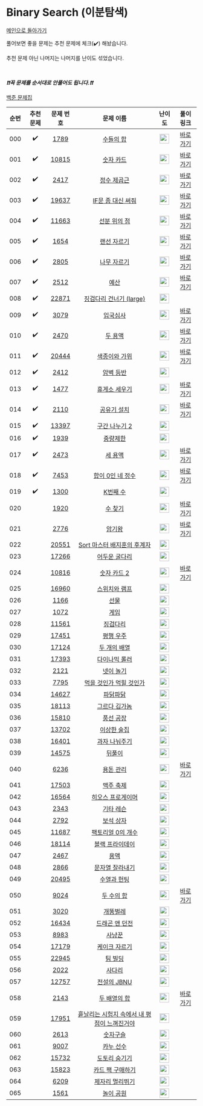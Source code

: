 # Binary Search (이분탐색)

[메인으로 돌아가기](https://github.com/tony9402/baekjoon)

풀어보면 좋을 문제는 추천 문제에 체크(:heavy_check_mark:) 해놨습니다.

추천 문제 아닌 나머지는 나머지를 난이도 섞었습니다.

<br>

***❗️❗️꼭 문제를 순서대로 안풀어도 됩니다.❗️❗️***

[백준 문제집](https://www.acmicpc.net/workbook/view/7277)


|순번|추천 문제|문제 번호|문제 이름|난이도|풀이 링크|
|:--:|:--:|:--:|:--:|:--:|:--:|
|000|:heavy_check_mark:|<a href="https://www.acmicpc.net/problem/1789" target="_blank">1789</a>|<a href="https://www.acmicpc.net/problem/1789" target="_blank">수들의 합</a>|<img height="25px" width="25px" src="https://static.solved.ac/tier_small/6.svg"/>|<a href="https://github.com/tony9402/algorithm-solutions/tree/main/solutions/baekjoon/1789" target="_blank">바로 가기</a>|
|001|:heavy_check_mark:|<a href="https://www.acmicpc.net/problem/10815" target="_blank">10815</a>|<a href="https://www.acmicpc.net/problem/10815" target="_blank">숫자 카드</a>|<img height="25px" width="25px" src="https://static.solved.ac/tier_small/6.svg"/>|<a href="https://github.com/tony9402/algorithm-solutions/tree/main/solutions/baekjoon/10815" target="_blank">바로 가기</a>|
|002|:heavy_check_mark:|<a href="https://www.acmicpc.net/problem/2417" target="_blank">2417</a>|<a href="https://www.acmicpc.net/problem/2417" target="_blank">정수 제곱근</a>|<img height="25px" width="25px" src="https://static.solved.ac/tier_small/7.svg"/>|<a href="https://github.com/tony9402/algorithm-solutions/tree/main/solutions/baekjoon/2417" target="_blank">바로 가기</a>|
|003|:heavy_check_mark:|<a href="https://www.acmicpc.net/problem/19637" target="_blank">19637</a>|<a href="https://www.acmicpc.net/problem/19637" target="_blank">IF문 좀 대신 써줘</a>|<img height="25px" width="25px" src="https://static.solved.ac/tier_small/8.svg"/>|<a href="https://github.com/tony9402/algorithm-solutions/tree/main/solutions/baekjoon/19637" target="_blank">바로 가기</a>|
|004|:heavy_check_mark:|<a href="https://www.acmicpc.net/problem/11663" target="_blank">11663</a>|<a href="https://www.acmicpc.net/problem/11663" target="_blank">선분 위의 점</a>|<img height="25px" width="25px" src="https://static.solved.ac/tier_small/8.svg"/>|<a href="https://github.com/tony9402/algorithm-solutions/tree/main/solutions/baekjoon/11663" target="_blank">바로 가기</a>|
|005|:heavy_check_mark:|<a href="https://www.acmicpc.net/problem/1654" target="_blank">1654</a>|<a href="https://www.acmicpc.net/problem/1654" target="_blank">랜선 자르기</a>|<img height="25px" width="25px" src="https://static.solved.ac/tier_small/9.svg"/>|<a href="https://github.com/tony9402/algorithm-solutions/tree/main/solutions/baekjoon/1654" target="_blank">바로 가기</a>|
|006|:heavy_check_mark:|<a href="https://www.acmicpc.net/problem/2805" target="_blank">2805</a>|<a href="https://www.acmicpc.net/problem/2805" target="_blank">나무 자르기</a>|<img height="25px" width="25px" src="https://static.solved.ac/tier_small/9.svg"/>|<a href="https://github.com/tony9402/algorithm-solutions/tree/main/solutions/baekjoon/2805" target="_blank">바로 가기</a>|
|007|:heavy_check_mark:|<a href="https://www.acmicpc.net/problem/2512" target="_blank">2512</a>|<a href="https://www.acmicpc.net/problem/2512" target="_blank">예산</a>|<img height="25px" width="25px" src="https://static.solved.ac/tier_small/9.svg"/>|<a href="https://github.com/tony9402/algorithm-solutions/tree/main/solutions/baekjoon/2512" target="_blank">바로 가기</a>|
|008|:heavy_check_mark:|<a href="https://www.acmicpc.net/problem/22871" target="_blank">22871</a>|<a href="https://www.acmicpc.net/problem/22871" target="_blank">징검다리 건너기 (large)</a>|<img height="25px" width="25px" src="https://static.solved.ac/tier_small/10.svg"/>||
|009|:heavy_check_mark:|<a href="https://www.acmicpc.net/problem/3079" target="_blank">3079</a>|<a href="https://www.acmicpc.net/problem/3079" target="_blank">입국심사</a>|<img height="25px" width="25px" src="https://static.solved.ac/tier_small/11.svg"/>|<a href="https://github.com/tony9402/algorithm-solutions/tree/main/solutions/baekjoon/3079" target="_blank">바로 가기</a>|
|010|:heavy_check_mark:|<a href="https://www.acmicpc.net/problem/2470" target="_blank">2470</a>|<a href="https://www.acmicpc.net/problem/2470" target="_blank">두 용액</a>|<img height="25px" width="25px" src="https://static.solved.ac/tier_small/11.svg"/>|<a href="https://github.com/tony9402/algorithm-solutions/tree/main/solutions/baekjoon/2470" target="_blank">바로 가기</a>|
|011|:heavy_check_mark:|<a href="https://www.acmicpc.net/problem/20444" target="_blank">20444</a>|<a href="https://www.acmicpc.net/problem/20444" target="_blank">색종이와 가위</a>|<img height="25px" width="25px" src="https://static.solved.ac/tier_small/11.svg"/>|<a href="https://github.com/tony9402/algorithm-solutions/tree/main/solutions/baekjoon/20444" target="_blank">바로 가기</a>|
|012|:heavy_check_mark:|<a href="https://www.acmicpc.net/problem/2412" target="_blank">2412</a>|<a href="https://www.acmicpc.net/problem/2412" target="_blank">암벽 등반</a>|<img height="25px" width="25px" src="https://static.solved.ac/tier_small/12.svg"/>||
|013|:heavy_check_mark:|<a href="https://www.acmicpc.net/problem/1477" target="_blank">1477</a>|<a href="https://www.acmicpc.net/problem/1477" target="_blank">휴게소 세우기</a>|<img height="25px" width="25px" src="https://static.solved.ac/tier_small/12.svg"/>|<a href="https://github.com/tony9402/algorithm-solutions/tree/main/solutions/baekjoon/1477" target="_blank">바로 가기</a>|
|014|:heavy_check_mark:|<a href="https://www.acmicpc.net/problem/2110" target="_blank">2110</a>|<a href="https://www.acmicpc.net/problem/2110" target="_blank">공유기 설치</a>|<img height="25px" width="25px" src="https://static.solved.ac/tier_small/12.svg"/>|<a href="https://github.com/tony9402/algorithm-solutions/tree/main/solutions/baekjoon/2110" target="_blank">바로 가기</a>|
|015|:heavy_check_mark:|<a href="https://www.acmicpc.net/problem/13397" target="_blank">13397</a>|<a href="https://www.acmicpc.net/problem/13397" target="_blank">구간 나누기 2</a>|<img height="25px" width="25px" src="https://static.solved.ac/tier_small/12.svg"/>||
|016|:heavy_check_mark:|<a href="https://www.acmicpc.net/problem/1939" target="_blank">1939</a>|<a href="https://www.acmicpc.net/problem/1939" target="_blank">중량제한</a>|<img height="25px" width="25px" src="https://static.solved.ac/tier_small/13.svg"/>||
|017|:heavy_check_mark:|<a href="https://www.acmicpc.net/problem/2473" target="_blank">2473</a>|<a href="https://www.acmicpc.net/problem/2473" target="_blank">세 용액</a>|<img height="25px" width="25px" src="https://static.solved.ac/tier_small/13.svg"/>|<a href="https://github.com/tony9402/algorithm-solutions/tree/main/solutions/baekjoon/2473" target="_blank">바로 가기</a>|
|018|:heavy_check_mark:|<a href="https://www.acmicpc.net/problem/7453" target="_blank">7453</a>|<a href="https://www.acmicpc.net/problem/7453" target="_blank">합이 0인 네 정수</a>|<img height="25px" width="25px" src="https://static.solved.ac/tier_small/14.svg"/>|<a href="https://github.com/tony9402/algorithm-solutions/tree/main/solutions/baekjoon/7453" target="_blank">바로 가기</a>|
|019|:heavy_check_mark:|<a href="https://www.acmicpc.net/problem/1300" target="_blank">1300</a>|<a href="https://www.acmicpc.net/problem/1300" target="_blank">K번째 수</a>|<img height="25px" width="25px" src="https://static.solved.ac/tier_small/15.svg"/>||
|020||<a href="https://www.acmicpc.net/problem/1920" target="_blank">1920</a>|<a href="https://www.acmicpc.net/problem/1920" target="_blank">수 찾기</a>|<img height="25px" width="25px" src="https://static.solved.ac/tier_small/7.svg"/>|<a href="https://github.com/tony9402/algorithm-solutions/tree/main/solutions/baekjoon/1920" target="_blank">바로 가기</a>|
|021||<a href="https://www.acmicpc.net/problem/2776" target="_blank">2776</a>|<a href="https://www.acmicpc.net/problem/2776" target="_blank">암기왕</a>|<img height="25px" width="25px" src="https://static.solved.ac/tier_small/7.svg"/>|<a href="https://github.com/tony9402/algorithm-solutions/tree/main/solutions/baekjoon/2776" target="_blank">바로 가기</a>|
|022||<a href="https://www.acmicpc.net/problem/20551" target="_blank">20551</a>|<a href="https://www.acmicpc.net/problem/20551" target="_blank">Sort 마스터 배지훈의 후계자</a>|<img height="25px" width="25px" src="https://static.solved.ac/tier_small/7.svg"/>||
|023||<a href="https://www.acmicpc.net/problem/17266" target="_blank">17266</a>|<a href="https://www.acmicpc.net/problem/17266" target="_blank">어두운 굴다리</a>|<img height="25px" width="25px" src="https://static.solved.ac/tier_small/7.svg"/>||
|024||<a href="https://www.acmicpc.net/problem/10816" target="_blank">10816</a>|<a href="https://www.acmicpc.net/problem/10816" target="_blank">숫자 카드 2</a>|<img height="25px" width="25px" src="https://static.solved.ac/tier_small/7.svg"/>|<a href="https://github.com/tony9402/algorithm-solutions/tree/main/solutions/baekjoon/10816" target="_blank">바로 가기</a>|
|025||<a href="https://www.acmicpc.net/problem/16960" target="_blank">16960</a>|<a href="https://www.acmicpc.net/problem/16960" target="_blank">스위치와 램프</a>|<img height="25px" width="25px" src="https://static.solved.ac/tier_small/7.svg"/>||
|026||<a href="https://www.acmicpc.net/problem/1166" target="_blank">1166</a>|<a href="https://www.acmicpc.net/problem/1166" target="_blank">선물</a>|<img height="25px" width="25px" src="https://static.solved.ac/tier_small/8.svg"/>||
|027||<a href="https://www.acmicpc.net/problem/1072" target="_blank">1072</a>|<a href="https://www.acmicpc.net/problem/1072" target="_blank">게임</a>|<img height="25px" width="25px" src="https://static.solved.ac/tier_small/8.svg"/>||
|028||<a href="https://www.acmicpc.net/problem/11561" target="_blank">11561</a>|<a href="https://www.acmicpc.net/problem/11561" target="_blank">징검다리</a>|<img height="25px" width="25px" src="https://static.solved.ac/tier_small/8.svg"/>||
|029||<a href="https://www.acmicpc.net/problem/17451" target="_blank">17451</a>|<a href="https://www.acmicpc.net/problem/17451" target="_blank">평행 우주</a>|<img height="25px" width="25px" src="https://static.solved.ac/tier_small/8.svg"/>||
|030||<a href="https://www.acmicpc.net/problem/17124" target="_blank">17124</a>|<a href="https://www.acmicpc.net/problem/17124" target="_blank">두 개의 배열</a>|<img height="25px" width="25px" src="https://static.solved.ac/tier_small/8.svg"/>||
|031||<a href="https://www.acmicpc.net/problem/17393" target="_blank">17393</a>|<a href="https://www.acmicpc.net/problem/17393" target="_blank">다이나믹 롤러</a>|<img height="25px" width="25px" src="https://static.solved.ac/tier_small/8.svg"/>||
|032||<a href="https://www.acmicpc.net/problem/2121" target="_blank">2121</a>|<a href="https://www.acmicpc.net/problem/2121" target="_blank">넷이 놀기</a>|<img height="25px" width="25px" src="https://static.solved.ac/tier_small/8.svg"/>||
|033||<a href="https://www.acmicpc.net/problem/7795" target="_blank">7795</a>|<a href="https://www.acmicpc.net/problem/7795" target="_blank">먹을 것인가 먹힐 것인가</a>|<img height="25px" width="25px" src="https://static.solved.ac/tier_small/8.svg"/>||
|034||<a href="https://www.acmicpc.net/problem/14627" target="_blank">14627</a>|<a href="https://www.acmicpc.net/problem/14627" target="_blank">파닭파닭</a>|<img height="25px" width="25px" src="https://static.solved.ac/tier_small/9.svg"/>||
|035||<a href="https://www.acmicpc.net/problem/18113" target="_blank">18113</a>|<a href="https://www.acmicpc.net/problem/18113" target="_blank">그르다 김가놈</a>|<img height="25px" width="25px" src="https://static.solved.ac/tier_small/9.svg"/>||
|036||<a href="https://www.acmicpc.net/problem/15810" target="_blank">15810</a>|<a href="https://www.acmicpc.net/problem/15810" target="_blank">풍선 공장</a>|<img height="25px" width="25px" src="https://static.solved.ac/tier_small/9.svg"/>||
|037||<a href="https://www.acmicpc.net/problem/13702" target="_blank">13702</a>|<a href="https://www.acmicpc.net/problem/13702" target="_blank">이상한 술집</a>|<img height="25px" width="25px" src="https://static.solved.ac/tier_small/9.svg"/>||
|038||<a href="https://www.acmicpc.net/problem/16401" target="_blank">16401</a>|<a href="https://www.acmicpc.net/problem/16401" target="_blank">과자 나눠주기</a>|<img height="25px" width="25px" src="https://static.solved.ac/tier_small/9.svg"/>||
|039||<a href="https://www.acmicpc.net/problem/14575" target="_blank">14575</a>|<a href="https://www.acmicpc.net/problem/14575" target="_blank">뒤풀이</a>|<img height="25px" width="25px" src="https://static.solved.ac/tier_small/10.svg"/>||
|040||<a href="https://www.acmicpc.net/problem/6236" target="_blank">6236</a>|<a href="https://www.acmicpc.net/problem/6236" target="_blank">용돈 관리</a>|<img height="25px" width="25px" src="https://static.solved.ac/tier_small/10.svg"/>|<a href="https://github.com/tony9402/algorithm-solutions/tree/main/solutions/baekjoon/6236" target="_blank">바로 가기</a>|
|041||<a href="https://www.acmicpc.net/problem/17503" target="_blank">17503</a>|<a href="https://www.acmicpc.net/problem/17503" target="_blank">맥주 축제</a>|<img height="25px" width="25px" src="https://static.solved.ac/tier_small/10.svg"/>||
|042||<a href="https://www.acmicpc.net/problem/16564" target="_blank">16564</a>|<a href="https://www.acmicpc.net/problem/16564" target="_blank">히오스 프로게이머</a>|<img height="25px" width="25px" src="https://static.solved.ac/tier_small/10.svg"/>||
|043||<a href="https://www.acmicpc.net/problem/2343" target="_blank">2343</a>|<a href="https://www.acmicpc.net/problem/2343" target="_blank">기타 레슨</a>|<img height="25px" width="25px" src="https://static.solved.ac/tier_small/10.svg"/>||
|044||<a href="https://www.acmicpc.net/problem/2792" target="_blank">2792</a>|<a href="https://www.acmicpc.net/problem/2792" target="_blank">보석 상자</a>|<img height="25px" width="25px" src="https://static.solved.ac/tier_small/10.svg"/>||
|045||<a href="https://www.acmicpc.net/problem/11687" target="_blank">11687</a>|<a href="https://www.acmicpc.net/problem/11687" target="_blank">팩토리얼 0의 개수</a>|<img height="25px" width="25px" src="https://static.solved.ac/tier_small/10.svg"/>||
|046||<a href="https://www.acmicpc.net/problem/18114" target="_blank">18114</a>|<a href="https://www.acmicpc.net/problem/18114" target="_blank">블랙 프라이데이</a>|<img height="25px" width="25px" src="https://static.solved.ac/tier_small/11.svg"/>||
|047||<a href="https://www.acmicpc.net/problem/2467" target="_blank">2467</a>|<a href="https://www.acmicpc.net/problem/2467" target="_blank">용액</a>|<img height="25px" width="25px" src="https://static.solved.ac/tier_small/11.svg"/>||
|048||<a href="https://www.acmicpc.net/problem/2866" target="_blank">2866</a>|<a href="https://www.acmicpc.net/problem/2866" target="_blank">문자열 잘라내기</a>|<img height="25px" width="25px" src="https://static.solved.ac/tier_small/11.svg"/>||
|049||<a href="https://www.acmicpc.net/problem/20495" target="_blank">20495</a>|<a href="https://www.acmicpc.net/problem/20495" target="_blank">수열과 헌팅</a>|<img height="25px" width="25px" src="https://static.solved.ac/tier_small/11.svg"/>||
|050||<a href="https://www.acmicpc.net/problem/9024" target="_blank">9024</a>|<a href="https://www.acmicpc.net/problem/9024" target="_blank">두 수의 합</a>|<img height="25px" width="25px" src="https://static.solved.ac/tier_small/11.svg"/>|<a href="https://github.com/tony9402/algorithm-solutions/tree/main/solutions/baekjoon/9024" target="_blank">바로 가기</a>|
|051||<a href="https://www.acmicpc.net/problem/3020" target="_blank">3020</a>|<a href="https://www.acmicpc.net/problem/3020" target="_blank">개똥벌레</a>|<img height="25px" width="25px" src="https://static.solved.ac/tier_small/11.svg"/>||
|052||<a href="https://www.acmicpc.net/problem/16434" target="_blank">16434</a>|<a href="https://www.acmicpc.net/problem/16434" target="_blank">드래곤 앤 던전</a>|<img height="25px" width="25px" src="https://static.solved.ac/tier_small/12.svg"/>||
|053||<a href="https://www.acmicpc.net/problem/8983" target="_blank">8983</a>|<a href="https://www.acmicpc.net/problem/8983" target="_blank">사냥꾼</a>|<img height="25px" width="25px" src="https://static.solved.ac/tier_small/12.svg"/>||
|054||<a href="https://www.acmicpc.net/problem/17179" target="_blank">17179</a>|<a href="https://www.acmicpc.net/problem/17179" target="_blank">케이크 자르기</a>|<img height="25px" width="25px" src="https://static.solved.ac/tier_small/12.svg"/>||
|055||<a href="https://www.acmicpc.net/problem/22945" target="_blank">22945</a>|<a href="https://www.acmicpc.net/problem/22945" target="_blank">팀 빌딩</a>|<img height="25px" width="25px" src="https://static.solved.ac/tier_small/12.svg"/>||
|056||<a href="https://www.acmicpc.net/problem/2022" target="_blank">2022</a>|<a href="https://www.acmicpc.net/problem/2022" target="_blank">사다리</a>|<img height="25px" width="25px" src="https://static.solved.ac/tier_small/12.svg"/>||
|057||<a href="https://www.acmicpc.net/problem/12757" target="_blank">12757</a>|<a href="https://www.acmicpc.net/problem/12757" target="_blank">전설의 JBNU</a>|<img height="25px" width="25px" src="https://static.solved.ac/tier_small/13.svg"/>||
|058||<a href="https://www.acmicpc.net/problem/2143" target="_blank">2143</a>|<a href="https://www.acmicpc.net/problem/2143" target="_blank">두 배열의 합</a>|<img height="25px" width="25px" src="https://static.solved.ac/tier_small/13.svg"/>|<a href="https://github.com/tony9402/algorithm-solutions/tree/main/solutions/baekjoon/2143" target="_blank">바로 가기</a>|
|059||<a href="https://www.acmicpc.net/problem/17951" target="_blank">17951</a>|<a href="https://www.acmicpc.net/problem/17951" target="_blank">흩날리는 시험지 속에서 내 평점이 느껴진거야</a>|<img height="25px" width="25px" src="https://static.solved.ac/tier_small/13.svg"/>||
|060||<a href="https://www.acmicpc.net/problem/2613" target="_blank">2613</a>|<a href="https://www.acmicpc.net/problem/2613" target="_blank">숫자구슬</a>|<img height="25px" width="25px" src="https://static.solved.ac/tier_small/14.svg"/>||
|061||<a href="https://www.acmicpc.net/problem/9007" target="_blank">9007</a>|<a href="https://www.acmicpc.net/problem/9007" target="_blank">카누 선수</a>|<img height="25px" width="25px" src="https://static.solved.ac/tier_small/14.svg"/>||
|062||<a href="https://www.acmicpc.net/problem/15732" target="_blank">15732</a>|<a href="https://www.acmicpc.net/problem/15732" target="_blank">도토리 숨기기</a>|<img height="25px" width="25px" src="https://static.solved.ac/tier_small/14.svg"/>||
|063||<a href="https://www.acmicpc.net/problem/15823" target="_blank">15823</a>|<a href="https://www.acmicpc.net/problem/15823" target="_blank">카드 팩 구매하기</a>|<img height="25px" width="25px" src="https://static.solved.ac/tier_small/14.svg"/>||
|064||<a href="https://www.acmicpc.net/problem/6209" target="_blank">6209</a>|<a href="https://www.acmicpc.net/problem/6209" target="_blank">제자리 멀리뛰기</a>|<img height="25px" width="25px" src="https://static.solved.ac/tier_small/14.svg"/>||
|065||<a href="https://www.acmicpc.net/problem/1561" target="_blank">1561</a>|<a href="https://www.acmicpc.net/problem/1561" target="_blank">놀이 공원</a>|<img height="25px" width="25px" src="https://static.solved.ac/tier_small/15.svg"/>||